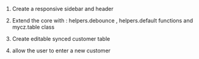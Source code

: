 1. Create a responsive sidebar and header

2. Extend the core with : helpers.debounce , helpers.default functions and mycz.table class

3. Create editable synced customer table
 
3.  allow the user to enter a new customer
